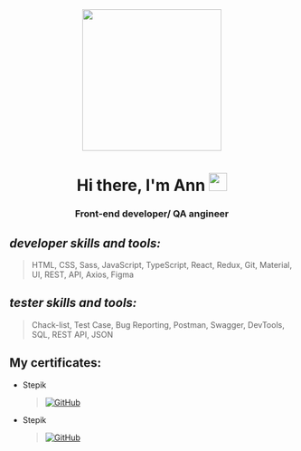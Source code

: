 
<div id="header" align="center">
	
<img src="https://ak.picdn.net/shutterstock/videos/5131757/thumb/2.jpg" width="70%"  height="250"/>
<h1>Hi there, I'm Ann
<img src="https://github.com/blackcater/blackcater/raw/main/images/Hi.gif" height="32"/></h1>
<h3>Front-end developer/ QA angineer</h3>
</div>


_developer skills and tools:_ 
-
> HTML, CSS, Sass, JavaScript, TypeScript, React, Redux, Git, Material, UI, REST, API, Axios, Figma
	
_tester skills and tools:_
-
> Chack-list, Test Case, Bug Reporting, Postman, Swagger, DevTools, SQL, REST API, JSON
<h2>My certificates:</h2>  

* Stepik

  ><a href="https://stepik.org/cert/2535636"><img src="https://img.shields.io/badge/tester-gray?style=for-the-badge&logoColor=white" alt="GitHub"/></a>  

* Stepik

  ><a href="https://stepik.org/cert/2620752"><img src="https://img.shields.io/badge/SQL-gray?style=for-the-badge&logoColor=white" alt="GitHub"/></a>  
                                                                                 
